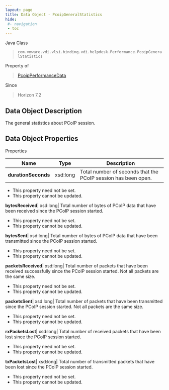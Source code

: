 ```yaml
---
layout: page
title: Data Object - PcoipGeneralStatistics
hide:
 #- navigation
 - toc
---
```






Java Class  
> `com.vmware.vdi.vlsi.binding.vdi.helpdesk.Performance.PcoipGeneralStatistics`

Property of  
> [PcoipPerformanceData](vdi.helpdesk.Performance.PcoipPerformanceData.md#field_detail)

Since  
> Horizon 7.2


## Data Object Description 

The general statistics about PCoIP session. 

## Data Object Properties

Properties

Name |  Type |  Description   
---|---|---  
**durationSeconds**|  xsd:long|  Total number of seconds that the PCoIP session has been open.   


* This property need not be set.
* This property cannot be updated.

  
**bytesReceived**|  xsd:long|  Total number of bytes of PCoIP data that have been received since the PCoIP session started.   


* This property need not be set.
* This property cannot be updated.

  
**bytesSent**|  xsd:long|  Total number of bytes of PCoIP data that have been transmitted since the PCoIP session started.   


* This property need not be set.
* This property cannot be updated.

  
**packetsReceived**|  xsd:long|  Total number of packets that have been received successfully since the PCoIP session started. Not all packets are the same size.   


* This property need not be set.
* This property cannot be updated.

  
**packetsSent**|  xsd:long|  Total number of packets that have been transmitted since the PCoIP session started. Not all packets are the same size.   


* This property need not be set.
* This property cannot be updated.

  
**rxPacketsLost**|  xsd:long|  Total number of received packets that have been lost since the PCoIP session started.   


* This property need not be set.
* This property cannot be updated.

  
**txPacketsLost**|  xsd:long|  Total number of transmitted packets that have been lost since the PCoIP session started.   


* This property need not be set.
* This property cannot be updated.

  
  
  
   
  
  
